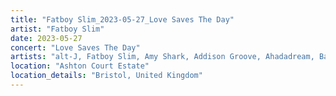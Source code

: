 ```yaml
---
title: "Fatboy Slim_2023-05-27_Love Saves The Day"
artist: "Fatboy Slim"
date: 2023-05-27
concert: "Love Saves The Day"
artists: "alt-J, Fatboy Slim, Amy Shark, Addison Groove, Ahadadream, Ball Park Music, Aba Shanti-I"
location: "Ashton Court Estate"
location_details: "Bristol, United Kingdom"
---
```

